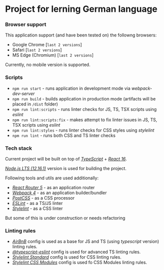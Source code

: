 # Project for lerning German language

### Browser support

This application support (and have been tested on) the followng browsers:

* Google Chrome [`last 2 versions`]
* Safari [`last 2 versions`]
* MS Edge (Chromium) [`last 2 versions`]

Currently, no mobile version is supported.

### Scripts

* `npm run start` - runs application in development mode via *webpack-dev-server*
* `npm run build` - builds application in production mode (artifacts will be placed in `/dist` folder)
* `npm run lint:scripts` - runs linter checks for JS, TS, TSX scripts using *eslint*
* `npm run lint:scripts:fix` - makes attempt to fix linter issues in JS, TS, TSX scripts using *eslint*
* `npm run lint:styles` - runs linter checks for CSS styles using *stylelint*
* `npm run lint` - runs both CSS and TS linter checks

### Tech stack

Current project will be built on top of *[TypeScript](https://www.typescriptlang.org/)* + *[React 16](https://reactjs.org/)*.

*[Node.js LTS (12.16.1)](https://nodejs.org/)* version is used for building the project.

Following tools and utils are used additionally:

* *[React Router 5](https://reacttraining.com/react-router/web)* - as an application router
* *[Webpack 4](https://webpack.js.org/)* - as an application builder/bundler
* *[PostCSS](https://postcss.org/)* - as a CSS processor
* *[ESLint](https://eslint.org/)* - as a TS/JS linter
* *[Stylelint](https://stylelint.io/)* - as a CSS linter

But some of this is under construction or needs refactoring

### Linting rules

* *[AirBnB](https://www.npmjs.com/package/eslint-config-airbnb)* config is used as a base for JS and TS (using *typescript* version) linting rules.
* *[@typescript-eslint](https://github.com/typescript-eslint/typescript-eslint)* config is used for advanced TS linting rules.
* *[Stylelint Standard](https://github.com/stylelint/stylelint-config-standard)* config is used for CSS linting rules.
* *[Stylelint CSS Modules](https://www.npmjs.com/package/stylelint-config-css-modules)* config is used fo CSS Modules linting rules.
